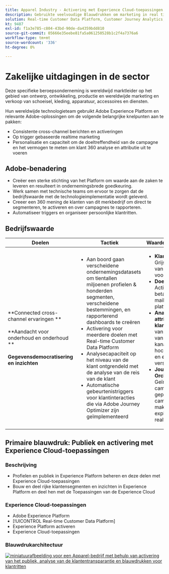 ```yaml
---
title: Apparel Industry - Activering met Experience Cloud-toepassingen
description: Gebruikte veelvoudige Blauwdrukken om marketing in real time, dwars-kanaalactivering, en dwars-kanaalanalyse toe te laten.
solution: Real-time Customer Data Platform, Customer Journey Analytics, Journey Orchestration
kt: 9487
exl-id: f1a3e785-c804-43bd-90de-da4359bdd810
source-git-commit: 05666e35eebe81fa5a061250528b1c2f4a7376a6
workflow-type: tm+mt
source-wordcount: '336'
ht-degree: 0%

---
```


# Zakelijke uitdagingen in de sector

Deze specifieke beroepsonderneming is wereldwijd marktleider op het gebied van ontwerp, ontwikkeling, productie en wereldwijde marketing en verkoop van schoeisel, kleding, apparatuur, accessoires en diensten.

Hun wereldwijde technologieteam gebruikt Adobe Experience Platform en relevante Adobe-oplossingen om de volgende belangrijke knelpunten aan te pakken:

* Consistente cross-channel berichten en activeringen
* Op trigger gebaseerde realtime marketing
* Personalisatie en capaciteit om de doeltreffendheid van de campagne en het vermogen te meten om klant 360 analyse en attributie uit te voeren

## Adobe-benadering

* Creëer een sterke stichting van het Platform om waarde aan de zaken te leveren en resulteert in ondernemingsbrede goedkeuring.
* Werk samen met technische teams om ervoor te zorgen dat de bedrijfswaarde met de technologieimplementatie wordt geleverd.
* Creeer een 360 mening de klanten van dit merkbedrijf om direct te segmenteren, te activeren en over campagnes te rapporteren.
* Automatiseer triggers en organiseer persoonlijke klantritten.

## Bedrijfswaarde

| Doelen | Tactiek | Waarde ontgrendeld |
|---|---|---|
| **Connected cross-channel ervaringen **<br></br>**Aandacht voor onderhoud en onderhoud **<br></br>**Gegevensdemocratisering en inzichten**</ul> | <ul><li>Aan boord gaan verscheidene ondernemingsdatasets om tientallen miljoenen profielen &amp; honderden segmenten, verscheidene bestemmingen, en rapporterend dashboards te creëren</li><li>Activering voor meerdere doelen met Real-time Customer Data Platform</li><li>Analysecapaciteit op het niveau van de klant ontgrendeld met de analyse van de reis van de klant</li><li>Automatische gebeurtenistriggers voor klantinteracties die via Adobe Journey Optimizer zijn geïmplementeerd</li></ul> | <ul><li><strong> Klantprofiel: </strong>360 Grijsweergave van de klanten voor segmentatie</li><li><strong>Doelacties: </strong>Activering op betaalmedia, e-mail en sociale platforms</li><li><strong>Analyse en attributie van klant: </strong>Analyse van de toewijzing van meerdere kanalen is ad-hocbeschikbaar en eenvoudig verspreid<li><strong>Journey Orchestration: </strong> Geïnteractiveerde campagnes en geplande campagnes maken en exploiteren met realtime-context</li></ul> |

## Primaire blauwdruk: Publiek en activering met Experience Cloud-toepassingen

### Beschrijving

<ul><li>Profielen en publiek in Experience Platform beheren en deze delen met Experience Cloud-toepassingen</li><li>Bouw en deel rijke klantensegmenten en inzichten in Experience Platform en deel hen met de Toepassingen van de Experience Cloud</li></ul>

### Experience Cloud-toepassingen

<ul><li>Adobe Experience Platform</li><li>[!UICONTROL Real-time Customer Data Platform]</li><li>Experience Platform activeren</li><li>Experience Cloud-toepassingen</li></ul>

### Blauwdrukarchitectuur

<a href="https://experienceleague.adobe.com/docs/blueprints-learn/architecture/audience-activation/platform-and-applications.html?lang=en"><img alt="miniatuurafbeelding voor een Apparel-bedrijf met behulp van activering van het publiek, analyse van de klantentransparantie en blauwdrukken voor klantritten" src="https://experienceleague.adobe.com/docs/blueprints-learn/assets/aep+apps_vertical.svg?lang=en"/></a>
